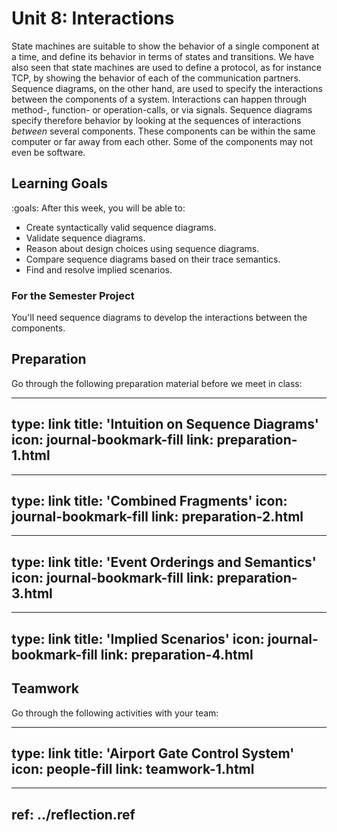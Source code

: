 # Unit 8: Interactions

State machines are suitable to show the behavior of a single component
at a time, and define its behavior in terms of states and transitions.
We have also seen that state machines are used to define a protocol, as
for instance TCP, by showing the behavior of each of the communication
partners. Sequence diagrams, on the other hand, are used to specify the
interactions between the components of a system. Interactions can happen
through method-, function- or operation-calls, or via signals. Sequence
diagrams specify therefore behavior by looking at the sequences of
interactions *between* several components. These components can be
within the same computer or far away from each other. Some of the
components may not even be software.


## Learning Goals

:goals: After this week, you will be able to:

- Create syntactically valid sequence diagrams.
- Validate sequence diagrams.
- Reason about design choices using sequence diagrams.
- Compare sequence diagrams based on their trace semantics.
- Find and resolve implied scenarios.

### For the Semester Project

You'll need sequence diagrams to develop the interactions between the components.



## Preparation

Go through the following preparation material before we meet in class:


---
type: link
title: 'Intuition on Sequence Diagrams'
icon: journal-bookmark-fill
link: preparation-1.html
---


---
type: link
title: 'Combined Fragments'
icon: journal-bookmark-fill
link: preparation-2.html
---


---
type: link
title: 'Event Orderings and Semantics'
icon: journal-bookmark-fill
link: preparation-3.html
---


---
type: link
title: 'Implied Scenarios'
icon: journal-bookmark-fill
link: preparation-4.html
---


## Teamwork

Go through the following activities with your team:


---
type: link
title: 'Airport Gate Control System'
icon: people-fill
link: teamwork-1.html
---


---
ref: ../reflection.ref
---